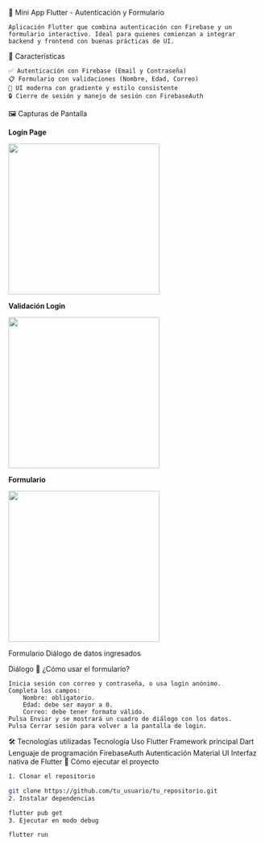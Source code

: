 📱 Mini App Flutter - Autenticación y Formulario

    Aplicación Flutter que combina autenticación con Firebase y un formulario interactivo. Ideal para quienes comienzan a integrar backend y frontend con buenas prácticas de UI.

🔐 Características

    ✅ Autenticación con Firebase (Email y Contraseña)
    📋 Formulario con validaciones (Nombre, Edad, Correo)
    🎨 UI moderna con gradiente y estilo consistente
    🔒 Cierre de sesión y manejo de sesión con FirebaseAuth

🖼️ Capturas de Pantalla

**Login Page**

<img src="https://github.com/user-attachments/assets/ac84217c-780c-445a-9e9d-caaaa5c0f0c1" width="300" />

**Validación Login**

<img src="https://github.com/user-attachments/assets/359619a1-8e90-4d83-b8df-928f7cd5ba28" width="300" />

**Formulario**

<img src="https://github.com/user-attachments/assets/13370706-ace6-4c71-a190-8137d21923e8" width="300" />



Formulario
Diálogo de datos ingresados

Diálogo
🧾 ¿Cómo usar el formulario?

    Inicia sesión con correo y contraseña, o usa login anónimo.
    Completa los campos:
        Nombre: obligatorio.
        Edad: debe ser mayor a 0.
        Correo: debe tener formato válido.
    Pulsa Enviar y se mostrará un cuadro de diálogo con los datos.
    Pulsa Cerrar sesión para volver a la pantalla de login.

🛠️ Tecnologías utilizadas
Tecnología 	Uso
Flutter 	Framework principal
Dart 	Lenguaje de programación
FirebaseAuth 	Autenticación
Material UI 	Interfaz nativa de Flutter
🚀 Cómo ejecutar el proyecto

```bash
1. Clonar el repositorio

git clone https://github.com/tu_usuario/tu_repositorio.git
2. Instalar dependencias

flutter pub get
3. Ejecutar en modo debug

flutter run
